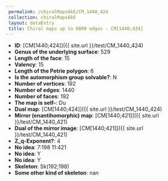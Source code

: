```yaml
--- 
 permalink: /chiralMaps6kE/CM_1440_424 
 collection: chiralMaps6kE
 layout: dataEntry
 title: Chiral maps up to 6000 edges - CM[1440;424]
---
```


- **ID**: [CM[1440;424]]({{ site.url }}/test/CM_1440_424)
- **Genus of the underlying surface**: 529
- **Length of the face**: 15
- **Valency**: 15
- **Length of the Petrie polygon**: 6
- **Is the automorphism group solvable?**: N
- **Number of vertices**: 192
- **Number of edges**: 1440
- **Number of faces**: 192
- **The map is self-**: Du
- **Dual map**: [CM[1440;424]]({{ site.url }}/test/CM_1440_424)
- **Mirror (enantihomorphic) map**: [CM[1440;421]]({{ site.url }}/test/CM_1440_421)
- **Dual of the mirror image**: [CM[1440;421]]({{ site.url }}/test/CM_1440_421)
- **Z_q-Exponent?**: 4
- **No idea**:  7:198 11:421
- **No idea**: Y
- **No idea**: Y
- **Skeleton**: Sk(192;198)
- **Some other kind of skeleton**: nan
